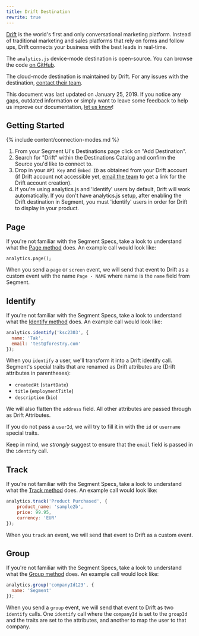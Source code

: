 ```yaml
---
title: Drift Destination
rewrite: true
---
```

[Drift](http://www.drift.com/segment/?utm_source=segmentio&utm_medium=docs&utm_campaign=partners) is the world's first and only conversational marketing platform. Instead of traditional marketing and sales platforms that rely on forms and follow ups, Drift connects your business with the best leads in real-time.

The `analytics.js` device-mode destination is open-source. You can browse the code [on GitHub](https://github.com/segment-integrations/analytics.js-integration-drift).

The cloud-mode destination is maintained by Drift. For any issues with the destination, [contact their team](https://www.drift.com/help/).

This document was last updated on January 25, 2019. If you notice any gaps, outdated information or simply want to leave some feedback to help us improve our documentation, [let us know](https://segment.com/help/contact)!


## Getting Started

{% include content/connection-modes.md %}

  1. From your Segment UI's Destinations page click on "Add Destination".
  2. Search for "Drift" within the Destinations Catalog and confirm the Source you'd like to connect to.
  3. Drop in your `API Key` and `Embed ID` as obtained from your Drift account (if Drift account not accessible yet, [email the team](mailto:team@drift.com) to get a link for the Drift account creation).
  4. If you're using analytics.js and 'identify' users by default, Drift will work automatically. If you don't have analytics.js setup, after enabling the Drift destination in Segment, you must 'identify' users in order for Drift to display in your product.

## Page

If you're not familiar with the Segment Specs, take a look to understand what the [Page method](https://segment.com/docs/connections/spec/page/) does. An example call would look like:

```
analytics.page();
```

When you send a `page` or `screen` event, we will send that event to Drift as a custom event with the name `Page - NAME` where name is the `name` field from Segment.

## Identify

If you're not familiar with the Segment Specs, take a look to understand what the [Identify method](https://segment.com/docs/connections/spec/identify/) does. An example call would look like:

```javascript
analytics.identify('ksc2303', {
  name: 'Tak',
  email: 'test@forestry.com'
});
```

When you `identify` a user, we'll transform it into a Drift identify call. Segment's special traits that are renamed as Drift attributes are (Drift attributes in parentheses):
* `createdAt` (`startDate`)
* `title` (`employmentTitle`)
* `description` (`bio`)

We will also flatten the `address` field. All other attributes are passed through as Drift Attributes.

If you do not pass a `userId`, we will try to fill it in with the `id` or `username` special traits.

Keep in mind, we _strongly_ suggest to ensure that the `email` field is passed in the `identify` call.

## Track

If you're not familiar with the Segment Specs, take a look to understand what the [Track method](https://segment.com/docs/connections/spec/track/) does. An example call would look like:

```javascript
analytics.track('Product Purchased', {
    product_name: 'sample2b',
    price: 99.95,
    currency: 'EUR'
});
```

When you `track` an event, we will send that event to Drift as a custom event.

## Group

If you're not familiar with the Segment Specs, take a look to understand what the [Group method](https://segment.com/docs/connections/spec/group/) does. An example call would look like:

```javascript
analytics.group('companyId123', {
  name: 'Segment'
});
```

When you send a `group` event, we will send that event to Drift as two `identify` calls. One `identify` call where the `companyId` is set to the `groupId` and the traits are set to the attributes, and another to map the user to that company.
